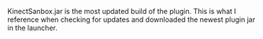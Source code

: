KinectSanbox.jar is the most updated build of the plugin. This is what I reference when checking for updates and downloaded the newest plugin jar in the launcher.
